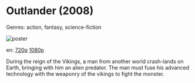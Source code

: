 # Outlander (2008)

Genres: action, fantasy, science-fiction

![poster](http://image.tmdb.org/t/p/w500/fjRXOzuBEg0VGDM701ftBaVqWTr.jpg)

en:
  [720p](magnet:?xt=urn:btih:897C4D287506B8B4CA3FE8BDA5A874A94CA33321&tr=udp://glotorrents.pw:6969/announce&tr=udp://tracker.opentrackr.org:1337/announce&tr=udp://torrent.gresille.org:80/announce&tr=udp://tracker.openbittorrent.com:80&tr=udp://tracker.coppersurfer.tk:6969&tr=udp://tracker.leechers-paradise.org:6969&tr=udp://p4p.arenabg.ch:1337&tr=udp://tracker.internetwarriors.net:1337)
  [1080p](magnet:?xt=urn:btih:C7CEEDF1222FDD2F800755E754AD025D90C1CE61&tr=udp://glotorrents.pw:6969/announce&tr=udp://tracker.opentrackr.org:1337/announce&tr=udp://torrent.gresille.org:80/announce&tr=udp://tracker.openbittorrent.com:80&tr=udp://tracker.coppersurfer.tk:6969&tr=udp://tracker.leechers-paradise.org:6969&tr=udp://p4p.arenabg.ch:1337&tr=udp://tracker.internetwarriors.net:1337)
  


During the reign of the Vikings, a man from another world crash-lands on Earth, bringing with him an alien predator. The man must fuse his advanced technology with the weaponry of the vikings to fight the monster.